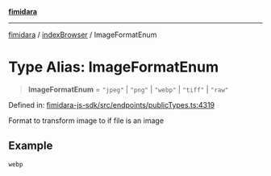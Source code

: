 [**fimidara**](../../README.md)

***

[fimidara](../../modules.md) / [indexBrowser](../README.md) / ImageFormatEnum

# Type Alias: ImageFormatEnum

> **ImageFormatEnum** = `"jpeg"` \| `"png"` \| `"webp"` \| `"tiff"` \| `"raw"`

Defined in: [fimidara-js-sdk/src/endpoints/publicTypes.ts:4319](https://github.com/softkave/fimidara/blob/feac071900ab8644442d355e5cb5db9df2f34600/fimidara-js-sdk/src/endpoints/publicTypes.ts#L4319)

Format to transform image to if file is an image

## Example

```
webp
```
